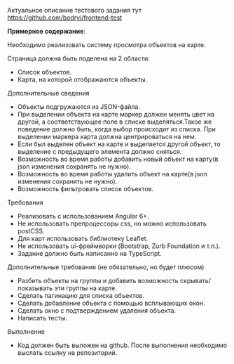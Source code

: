 Актуальное описание тестового задания тут https://github.com/bodryi/frontend-test

**Примерное содержание**:
  
Необходимо реализовать систему просмотра объектов на карте.

Страница должна быть поделена на 2 области:
  - Список объектов.
  - Карта, на которой отображаются объекты.

Дополнительные сведения
  - Объекты подгружаются из JSON-файла.
  - При выделении объекта на карте маркер должен менять цвет на другой, а соответствующее поле в списке выделяться.Такое же поведение должно быть, когда выбор происходит из списка. При выделении маркера карта должна центрироваться на нем.
  - Если был выделен объект на карте и выделяется другой объект, то выделение с предыдущего элемента должно сняться.
  - Возможность во время работы добавить новый объект на карту(в json изменения сохранять не нужно).
  - Возможность во время работы удалить объект на карте(в json изменения сохранять не нужно).
  - Возможность фильтровать список объектов.

Требования
  - Реализовать с использованием Angular 6+.
  - Не использовать препроцессоры css, но можно использовать postCSS.
  - Для карт использовать библиотеку Leaflet.
  - Не использовать ui-фреймворки (Bootstrap, Zurb Foundation и т.п.).
  - Задание должно быть написанно на TypeScript.

Дополнительные требования (не обязательно, но будет плюсом)
  - Разбить объекты на группы и добавить возможность скрывать/показывать эти группы на карте.
  - Сделать пагинацию для списка объектов.
  - Сделать добавление объекта с помощью всплывающих окон.
  - Сделать окно с подтверждением удаления объекта.
  - Написать тесты.

Выполнение
  - Код должен быть выложен на github. После выполнения необходимо выслать ссылку на репозиторий.
